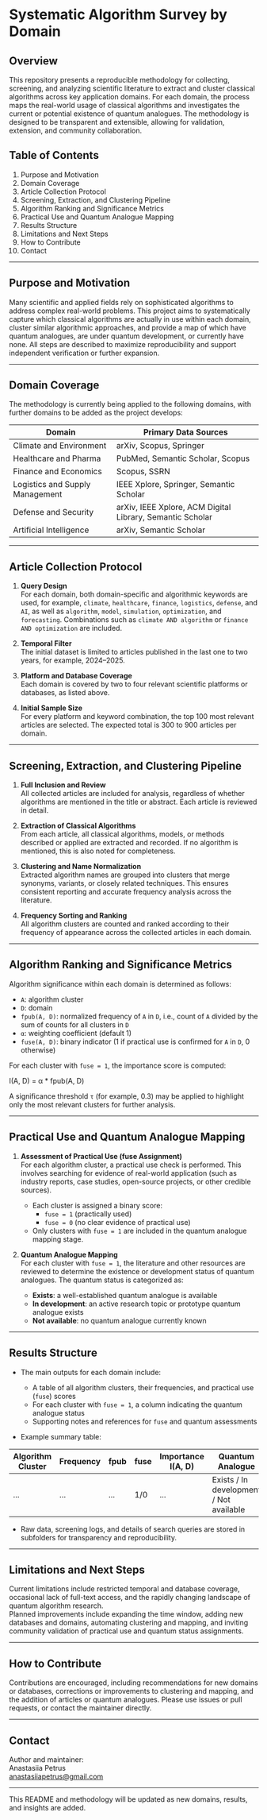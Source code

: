 # Systematic Algorithm Survey by Domain

## Overview

This repository presents a reproducible methodology for collecting, screening, and analyzing scientific literature to extract and cluster classical algorithms across key application domains. For each domain, the process maps the real-world usage of classical algorithms and investigates the current or potential existence of quantum analogues. The methodology is designed to be transparent and extensible, allowing for validation, extension, and community collaboration.

## Table of Contents

1. Purpose and Motivation  
2. Domain Coverage  
3. Article Collection Protocol  
4. Screening, Extraction, and Clustering Pipeline  
5. Algorithm Ranking and Significance Metrics  
6. Practical Use and Quantum Analogue Mapping  
7. Results Structure  
8. Limitations and Next Steps  
9. How to Contribute  
10. Contact  

---

## Purpose and Motivation

Many scientific and applied fields rely on sophisticated algorithms to address complex real-world problems. This project aims to systematically capture which classical algorithms are actually in use within each domain, cluster similar algorithmic approaches, and provide a map of which have quantum analogues, are under quantum development, or currently have none. All steps are described to maximize reproducibility and support independent verification or further expansion.

---

## Domain Coverage

The methodology is currently being applied to the following domains, with further domains to be added as the project develops:

| Domain                          | Primary Data Sources                                         |
|----------------------------------|-------------------------------------------------------------|
| Climate and Environment         | arXiv, Scopus, Springer                                     |
| Healthcare and Pharma           | PubMed, Semantic Scholar, Scopus                            |
| Finance and Economics           | Scopus, SSRN                                                |
| Logistics and Supply Management | IEEE Xplore, Springer, Semantic Scholar                     |
| Defense and Security            | arXiv, IEEE Xplore, ACM Digital Library, Semantic Scholar   |
| Artificial Intelligence         | arXiv, Semantic Scholar                                     |

---

## Article Collection Protocol

1. **Query Design**  
   For each domain, both domain-specific and algorithmic keywords are used, for example, `climate`, `healthcare`, `finance`, `logistics`, `defense`, and `AI`, as well as `algorithm`, `model`, `simulation`, `optimization`, and `forecasting`. Combinations such as `climate AND algorithm` or `finance AND optimization` are included.

2. **Temporal Filter**  
   The initial dataset is limited to articles published in the last one to two years, for example, 2024–2025.

3. **Platform and Database Coverage**  
   Each domain is covered by two to four relevant scientific platforms or databases, as listed above.

4. **Initial Sample Size**  
   For every platform and keyword combination, the top 100 most relevant articles are selected. The expected total is 300 to 900 articles per domain.

---

## Screening, Extraction, and Clustering Pipeline

1. **Full Inclusion and Review**  
   All collected articles are included for analysis, regardless of whether algorithms are mentioned in the title or abstract. Each article is reviewed in detail.

2. **Extraction of Classical Algorithms**  
   From each article, all classical algorithms, models, or methods described or applied are extracted and recorded. If no algorithm is mentioned, this is also noted for completeness.

3. **Clustering and Name Normalization**  
   Extracted algorithm names are grouped into clusters that merge synonyms, variants, or closely related techniques. This ensures consistent reporting and accurate frequency analysis across the literature.

4. **Frequency Sorting and Ranking**  
   All algorithm clusters are counted and ranked according to their frequency of appearance across the collected articles in each domain.

---

## Algorithm Ranking and Significance Metrics

Algorithm significance within each domain is determined as follows:

- `A`: algorithm cluster  
- `D`: domain  
- `fpub(A, D)`: normalized frequency of `A` in `D`, i.e., count of `A` divided by the sum of counts for all clusters in `D`  
- `α`: weighting coefficient (default 1)  
- `fuse(A, D)`: binary indicator (1 if practical use is confirmed for `A` in `D`, 0 otherwise)

For each cluster with `fuse = 1`, the importance score is computed:  

I(A, D) = α * fpub(A, D)

A significance threshold `τ` (for example, 0.3) may be applied to highlight only the most relevant clusters for further analysis.

---

## Practical Use and Quantum Analogue Mapping

1. **Assessment of Practical Use (fuse Assignment)**  
   For each algorithm cluster, a practical use check is performed. This involves searching for evidence of real-world application (such as industry reports, case studies, open-source projects, or other credible sources).
   - Each cluster is assigned a binary score:
     - `fuse = 1` (practically used)
     - `fuse = 0` (no clear evidence of practical use)
   - Only clusters with `fuse = 1` are included in the quantum analogue mapping stage.

2. **Quantum Analogue Mapping**  
   For each cluster with `fuse = 1`, the literature and other resources are reviewed to determine the existence or development status of quantum analogues. The quantum status is categorized as:
   - **Exists**: a well-established quantum analogue is available
   - **In development**: an active research topic or prototype quantum analogue exists
   - **Not available**: no quantum analogue currently known

---

## Results Structure

- The main outputs for each domain include:
  - A table of all algorithm clusters, their frequencies, and practical use (`fuse`) scores
  - For each cluster with `fuse = 1`, a column indicating the quantum analogue status
  - Supporting notes and references for `fuse` and quantum assessments

- Example summary table:

| Algorithm Cluster | Frequency | fpub | fuse | Importance I(A, D) | Quantum Analogue          | Notes |
|-------------------|-----------|------|------|--------------------|---------------------------|-------|
| ...               | ...       | ...  | 1/0  | ...                | Exists / In development / Not available | ...   |

- Raw data, screening logs, and details of search queries are stored in subfolders for transparency and reproducibility.

---

## Limitations and Next Steps

Current limitations include restricted temporal and database coverage, occasional lack of full-text access, and the rapidly changing landscape of quantum algorithm research.  
Planned improvements include expanding the time window, adding new databases and domains, automating clustering and mapping, and inviting community validation of practical use and quantum status assignments.

---

## How to Contribute

Contributions are encouraged, including recommendations for new domains or databases, corrections or improvements to clustering and mapping, and the addition of articles or quantum analogues. Please use issues or pull requests, or contact the maintainer directly.

---

## Contact

Author and maintainer:  
Anastasiia Petrus  
anastasiiapetrus@gmail.com

---

This README and methodology will be updated as new domains, results, and insights are added.

